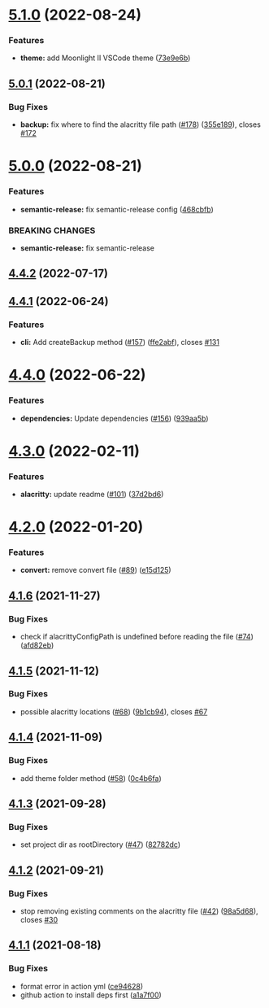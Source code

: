 # [5.1.0](https://github.com/rajasegar/alacritty-themes/compare/v5.0.1...v5.1.0) (2022-08-24)


### Features

* **theme:** add Moonlight II VSCode theme ([73e9e6b](https://github.com/rajasegar/alacritty-themes/commit/73e9e6b6d6921260c652d0ff6fb8cab1acdf2449))

## [5.0.1](https://github.com/rajasegar/alacritty-themes/compare/v5.0.0...v5.0.1) (2022-08-21)


### Bug Fixes

* **backup:** fix where to find the alacritty file path ([#178](https://github.com/rajasegar/alacritty-themes/issues/178)) ([355e189](https://github.com/rajasegar/alacritty-themes/commit/355e189e7364206a5a843524e05ce42bf505f79e)), closes [#172](https://github.com/rajasegar/alacritty-themes/issues/172)

# [5.0.0](https://github.com/rajasegar/alacritty-themes/compare/v4.4.2...v5.0.0) (2022-08-21)


### Features

* **semantic-release:** fix semantic-release config ([468cbfb](https://github.com/rajasegar/alacritty-themes/commit/468cbfb79231cd9d306ad3f733da3ba424757179))


### BREAKING CHANGES

* **semantic-release:** fix semantic-release

## [4.4.2](https://github.com/rajasegar/alacritty-themes/compare/v4.4.1...v4.4.2) (2022-07-17)

## [4.4.1](https://github.com/rajasegar/alacritty-themes/compare/v4.4.0...v4.4.1) (2022-06-24)


### Features

* **cli:** Add createBackup method ([#157](https://github.com/rajasegar/alacritty-themes/issues/157)) ([ffe2abf](https://github.com/rajasegar/alacritty-themes/commit/ffe2abf804f7134c493f844dff52d2f0bad9be7a)), closes [#131](https://github.com/rajasegar/alacritty-themes/issues/131)

# [4.4.0](https://github.com/rajasegar/alacritty-themes/compare/v4.3.0...v4.4.0) (2022-06-22)


### Features

* **dependencies:** Update dependencies ([#156](https://github.com/rajasegar/alacritty-themes/issues/156)) ([939aa5b](https://github.com/rajasegar/alacritty-themes/commit/939aa5b602bd8538ba0867bec39ef89c6262e059))

# [4.3.0](https://github.com/rajasegar/alacritty-themes/compare/v4.2.0...v4.3.0) (2022-02-11)


### Features

* **alacritty:** update readme ([#101](https://github.com/rajasegar/alacritty-themes/issues/101)) ([37d2bd6](https://github.com/rajasegar/alacritty-themes/commit/37d2bd6911d6328addbb51b98ef9cc269e8110d8))

# [4.2.0](https://github.com/rajasegar/alacritty-themes/compare/v4.1.6...v4.2.0) (2022-01-20)


### Features

* **convert:** remove convert file ([#89](https://github.com/rajasegar/alacritty-themes/issues/89)) ([e15d125](https://github.com/rajasegar/alacritty-themes/commit/e15d12571de91f99ef66f132f0487c035d94f47d))

## [4.1.6](https://github.com/rajasegar/alacritty-themes/compare/v4.1.5...v4.1.6) (2021-11-27)


### Bug Fixes

* check if alacrittyConfigPath is undefined before reading the file ([#74](https://github.com/rajasegar/alacritty-themes/issues/74)) ([afd82eb](https://github.com/rajasegar/alacritty-themes/commit/afd82ebbe516bf942a6f0cefb6438b207d6590fc))

## [4.1.5](https://github.com/rajasegar/alacritty-themes/compare/v4.1.4...v4.1.5) (2021-11-12)


### Bug Fixes

* possible alacritty locations ([#68](https://github.com/rajasegar/alacritty-themes/issues/68)) ([9b1cb94](https://github.com/rajasegar/alacritty-themes/commit/9b1cb94de6ec6ad97c6508107b2ae886c812ec11)), closes [#67](https://github.com/rajasegar/alacritty-themes/issues/67)

## [4.1.4](https://github.com/rajasegar/alacritty-themes/compare/v4.1.3...v4.1.4) (2021-11-09)


### Bug Fixes

* add theme folder method ([#58](https://github.com/rajasegar/alacritty-themes/issues/58)) ([0c4b6fa](https://github.com/rajasegar/alacritty-themes/commit/0c4b6fa5978c12b1c8be6a84db195c70b2d22404))

## [4.1.3](https://github.com/rajasegar/alacritty-themes/compare/v4.1.2...v4.1.3) (2021-09-28)


### Bug Fixes

* set project dir as rootDirectory ([#47](https://github.com/rajasegar/alacritty-themes/issues/47)) ([82782dc](https://github.com/rajasegar/alacritty-themes/commit/82782dcb0bdb3c404881562e6e1e25adc54f4e78))

## [4.1.2](https://github.com/rajasegar/alacritty-themes/compare/v4.1.1...v4.1.2) (2021-09-21)


### Bug Fixes

* stop removing existing comments on the alacritty file ([#42](https://github.com/rajasegar/alacritty-themes/issues/42)) ([98a5d68](https://github.com/rajasegar/alacritty-themes/commit/98a5d68d4be76eb8a7e9ccd9277ada5a44ef71e6)), closes [#30](https://github.com/rajasegar/alacritty-themes/issues/30)

## [4.1.1](https://github.com/rajasegar/alacritty-themes/compare/v4.1.0...v4.1.1) (2021-08-18)


### Bug Fixes

* format error in action yml ([ce94628](https://github.com/rajasegar/alacritty-themes/commit/ce9462883f7f56fd3f49377b6c90a574f560baff))
* github action to install deps first ([a1a7f00](https://github.com/rajasegar/alacritty-themes/commit/a1a7f0053e83827b5de511a5ba17537278970473))
